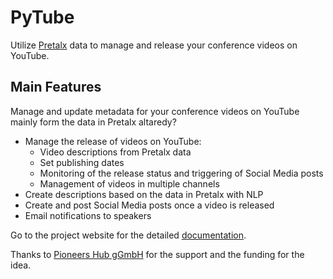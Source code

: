 # PyTube

Utilize [Pretalx](https://github.com/pretalx/pretalx) data to manage and release your conference videos on YouTube.

## Main Features

Manage and update metadata for your conference videos on YouTube mainly form the data in Pretalx altaredy?

* Manage the release of videos on YouTube:
    * Video descriptions from Pretalx data
    * Set publishing dates
    * Monitoring of the release status and triggering of Social Media posts
    * Management of videos in multiple channels
* Create descriptions based on the data in Pretalx with NLP
* Create and post Social Media posts once a video is released
* Email notifications to speakers

Go to the project website for the detailed [documentation](https://pioneershub.github.io/PyTube/).

Thanks to [Pioneers Hub gGmbH](https://pioneershub.org) for the support and the funding for the idea.
